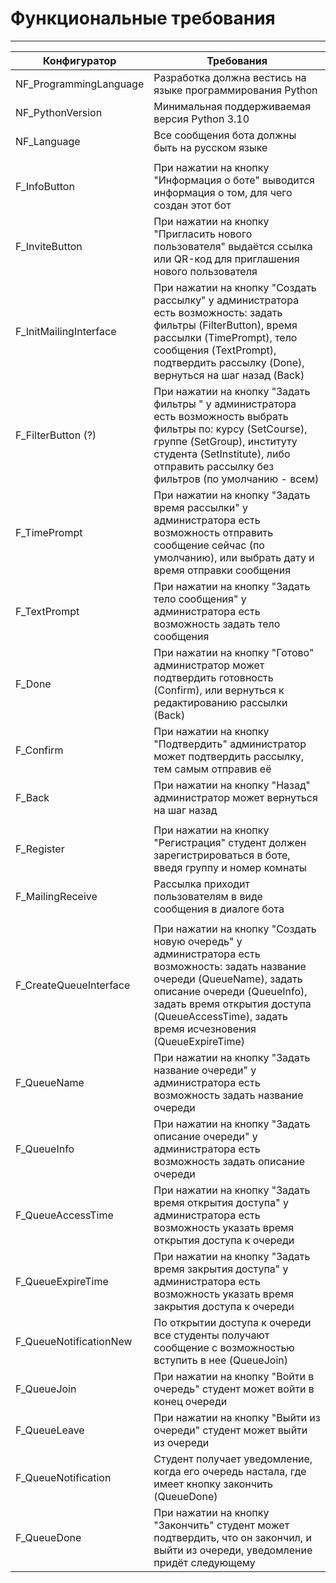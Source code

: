 # Функциональные требования
---
| Конфигуратор | Требования |
|--------------|------------|
| NF\_ProgrammingLanguage | Разработка должна вестись на языке программирования Python |
| NF\_PythonVersion | Минимальная поддерживаемая версия Python 3.10 |
| NF\_Language | Все сообщения бота должны быть на русском языке |
| | |
| F\_InfoButton | При нажатии на кнопку "Информация о боте" выводится информация о том, для чего создан этот бот |
| F\_InviteButton | При нажатии на кнопку "Пригласить нового пользователя" выдаётся ссылка или QR-код для приглашения нового пользователя |
| F\_InitMailingInterface | При нажатии на кнопку "Создать рассылку" у администратора есть возможность: задать фильтры (FilterButton), время рассылки (TimePrompt), тело сообщения (TextPrompt), подтвердить рассылку (Done), вернуться на шаг назад (Back) |
| F\_FilterButton (?) | При нажатии на кнопку "Задать фильтры " у администратора есть возможность выбрать фильтры по: курсу (SetCourse), группе (SetGroup), институту студента (SetInstitute), либо отправить рассылку без фильтров (по умолчанию - всем) |
| F\_TimePrompt | При нажатии на кнопку "Задать время рассылки" у администратора есть возможность отправить сообщение сейчас (по умолчанию), или выбрать дату и время отправки сообщения |
| F\_TextPrompt | При нажатии на кнопку "Задать тело сообщения" у администратора есть возможность задать тело сообщения |
| F\_Done | При нажатии на кнопку "Готово" администратор может подтвердить готовность (Confirm), или вернуться к редактированию рассылки (Back) |
| F\_Confirm | При нажатии на кнопку "Подтвердить" администратор может подтвердить рассылку, тем самым отправив её |
| F\_Back | При нажатии на кнопку "Назад" администратор может вернуться на шаг назад |
| | |
| F\_Register | При нажатии на кнопку "Регистрация" студент должен зарегистрироваться в боте, введя группу и номер комнаты |
| F\_MailingReceive | Рассылка приходит пользователям в виде сообщения в диалоге бота |
| | |
| F\_CreateQueueInterface | При нажатии на кнопку "Создать новую очередь" у администратора есть возможность: задать название очереди (QueueName), задать описание очереди (QueueInfo), задать время открытия доступа (QueueAccessTime), задать время исчезновения (QueueExpireTime) |
| F\_QueueName | При нажатии на кнопку "Задать название очереди" у администратора есть возможность задать название очереди |
| F\_QueueInfo | При нажатии на кнопку "Задать описание очереди" у администратора есть возможность задать описание очереди |
| F\_QueueAccessTime | При нажатии на кнопку "Задать время открытия доступа" у администратора есть возможность указать время открытия доступа к очереди |
| F\_QueueExpireTime | При нажатии на кнопку "Задать время закрытия доступа" у администратора есть возможность указать время закрытия доступа к очереди |
| F\_QueueNotificationNew | По открытии доступа к очереди все студенты получают сообщение с возможностью вступить в нее (QueueJoin) |
| F\_QueueJoin | При нажатии на кнопку "Войти в очередь" студент может войти в конец очереди |
| F\_QueueLeave | При нажатии на кнопку "Выйти из очереди" студент может выйти из очереди |
| F\_QueueNotification | Студент получает уведомление, когда его очередь настала, где имеет кнопку закончить (QueueDone) |
| F\_QueueDone | При нажатии на кнопку "Закончить" студент может подтвердить, что он закончил, и выйти из очереди, уведомление придёт следующему |

